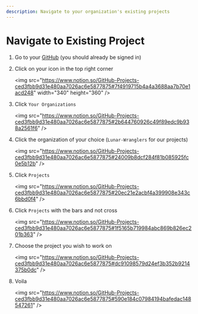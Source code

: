 ```yaml
---
description: Navigate to your organization's existing projects
---
```


# Navigate to Existing Project

1. Go to your [GitHub](https://github.com) (you should already be signed in)
2.  Click on your icon in the top right corner

    \<img src="https://www.notion.so/GitHub-Projects-ced3fbb9d31e480aa7026ac6e5877875#7f4919715b4a4a3688aa7b70e1acd248" width="340" height="360" />
3.  Click `Your Organizations`

    \<img src="https://www.notion.so/GitHub-Projects-ced3fbb9d31e480aa7026ac6e5877875#2b644760926c49f89edc9b938a2561f6" />
4.  Click the organization of your choice (`Lunar-Wranglers` for our projects)

    \<img src="https://www.notion.so/GitHub-Projects-ced3fbb9d31e480aa7026ac6e5877875#24009b8dcf284f81b085925fc0e5b12b" />
5.  Click `Projects`

    \<img src="https://www.notion.so/GitHub-Projects-ced3fbb9d31e480aa7026ac6e5877875#20ec21e2acbf4a399908e343c6bbd0f4" />
6.  Click `Projects` with the bars and not cross

    \<img src="https://www.notion.so/GitHub-Projects-ced3fbb9d31e480aa7026ac6e5877875#1f5165b719984abc869b826ec201b363" />
7.  Choose the project you wish to work on

    \<img src="https://www.notion.so/GitHub-Projects-ced3fbb9d31e480aa7026ac6e5877875#dc91098579d24ef3b352b9214375b0dc" />
8.  Voila

    \<img src="https://www.notion.so/GitHub-Projects-ced3fbb9d31e480aa7026ac6e5877875#590e184c07984194bafedac148547261" />
